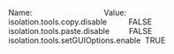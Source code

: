 Name:                                 Value:  
isolation.tools.copy.disable          FALSE  
isolation.tools.paste.disable         FALSE  
isolation.tools.setGUIOptions.enable  TRUE